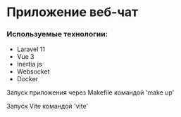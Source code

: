 <h1>Приложение веб-чат</h1>
<h3>Используемые технологии:</h3>
<ul>
    <li>Laravel 11</li>
    <li>Vue 3</li>
    <li>Inertia js</li>
    <li>Websocket</li>
    <li>Docker</li>
</ul>
<p>Запуск приложения через Makefile командой 'make up'</p>
<p>Запуск Vite командой 'vite'</p>
